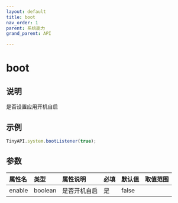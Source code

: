 ```yaml
---
layout: default
title: boot
nav_order: 1
parent: 系统能力
grand_parent: API

---
```


# boot
## 说明
是否设置应用开机自启

## 示例
```javascript
TinyAPI.system.bootListener(true);
```

## 参数

| 属性名      | 类型      | 属性说明   | 必填  | 默认值   | 取值范围                                                         |
|:---------|:--------|:-------|:----|:------|:-------------------------------------------------------------|
| enable   | boolean | 是否开机自启 | 是   | false |                                                              |

